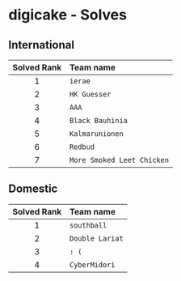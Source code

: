 # digicake - Solves
## International
| Solved Rank | Team name |
|:-----------:|:----------|
| 1 | `ierae` |
| 2 | `HK Guesser` |
| 3 | `AAA` |
| 4 | `Black Bauhinia` |
| 5 | `Kalmarunionen` |
| 6 | `Redbud` |
| 7 | `More Smoked Leet Chicken` |

## Domestic
| Solved Rank | Team name |
|:-----------:|:----------|
| 1 | `southball` |
| 2 | `Double Lariat` |
| 3 | `: (` |
| 4 | `CyberMidori` |